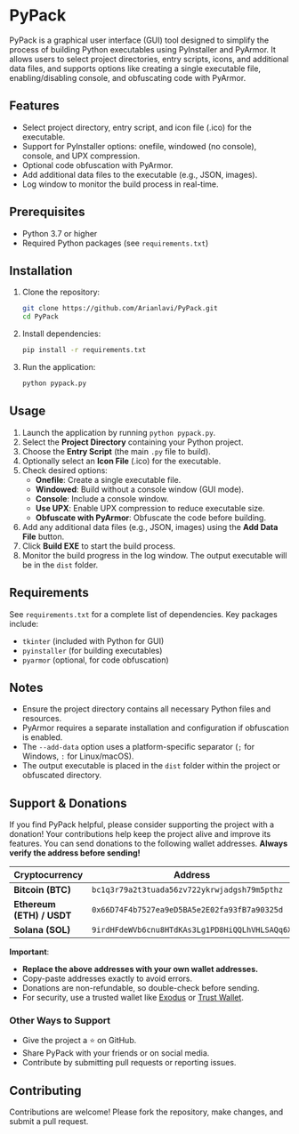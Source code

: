 # PyPack

PyPack is a graphical user interface (GUI) tool designed to simplify the process of building Python executables using PyInstaller and PyArmor. It allows users to select project directories, entry scripts, icons, and additional data files, and supports options like creating a single executable file, enabling/disabling console, and obfuscating code with PyArmor.

## Features
- Select project directory, entry script, and icon file (.ico) for the executable.
- Support for PyInstaller options: onefile, windowed (no console), console, and UPX compression.
- Optional code obfuscation with PyArmor.
- Add additional data files to the executable (e.g., JSON, images).
- Log window to monitor the build process in real-time.

## Prerequisites
- Python 3.7 or higher
- Required Python packages (see `requirements.txt`)

## Installation
1. Clone the repository:
   ```bash
   git clone https://github.com/Arianlavi/PyPack.git
   cd PyPack
   ```
2. Install dependencies:
   ```bash
   pip install -r requirements.txt
   ```
3. Run the application:
   ```bash
   python pypack.py
   ```

## Usage
1. Launch the application by running `python pypack.py`.
2. Select the **Project Directory** containing your Python project.
3. Choose the **Entry Script** (the main `.py` file to build).
4. Optionally select an **Icon File** (.ico) for the executable.
5. Check desired options:
   - **Onefile**: Create a single executable file.
   - **Windowed**: Build without a console window (GUI mode).
   - **Console**: Include a console window.
   - **Use UPX**: Enable UPX compression to reduce executable size.
   - **Obfuscate with PyArmor**: Obfuscate the code before building.
6. Add any additional data files (e.g., JSON, images) using the **Add Data File** button.
7. Click **Build EXE** to start the build process.
8. Monitor the build progress in the log window. The output executable will be in the `dist` folder.

## Requirements
See `requirements.txt` for a complete list of dependencies. Key packages include:
- `tkinter` (included with Python for GUI)
- `pyinstaller` (for building executables)
- `pyarmor` (optional, for code obfuscation)

## Notes
- Ensure the project directory contains all necessary Python files and resources.
- PyArmor requires a separate installation and configuration if obfuscation is enabled.
- The `--add-data` option uses a platform-specific separator (`;` for Windows, `:` for Linux/macOS).
- The output executable is placed in the `dist` folder within the project or obfuscated directory.

## Support & Donations
If you find PyPack helpful, please consider supporting the project with a donation! Your contributions help keep the project alive and improve its features.
You can send donations to the following wallet addresses. **Always verify the address before sending!**

| Cryptocurrency | Address | Network |
|---------------|---------|---------|
| **Bitcoin (BTC)** | `bc1q3r79a2t3tuada56zv722ykrwjadgsh79m5pthz` | Bitcoin |
| **Ethereum (ETH) / USDT** | `0x66D74F4b7527ea9eD5BA5e2E02fa93fB7a90325d` | ERC-20 |
| **Solana (SOL)** | `9irdHFdeWVb6cnu8HTdKAs3Lg1PD8HiQQLhVHLSAQq6X` | Solana |

**Important**:
- **Replace the above addresses with your own wallet addresses.**
- Copy-paste addresses exactly to avoid errors.
- Donations are non-refundable, so double-check before sending.
- For security, use a trusted wallet like [Exodus](https://exodus.com) or [Trust Wallet](https://trustwallet.com).

### Other Ways to Support
- Give the project a ⭐ on GitHub.
- Share PyPack with your friends or on social media.
- Contribute by submitting pull requests or reporting issues.

## Contributing
Contributions are welcome! Please fork the repository, make changes, and submit a pull request.
